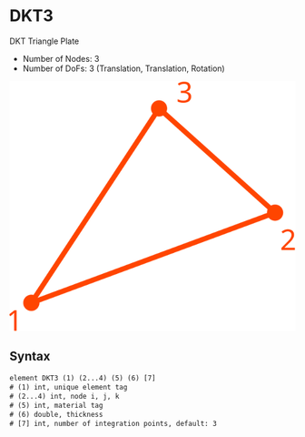 # DKT3

DKT Triangle Plate

* Number of Nodes: 3
* Number of DoFs: 3 (Translation, Translation, Rotation)

![encoding](../PIC/T3.svg)

## Syntax

```
element DKT3 (1) (2...4) (5) (6) [7]
# (1) int, unique element tag
# (2...4) int, node i, j, k
# (5) int, material tag
# (6) double, thickness
# [7] int, number of integration points, default: 3
```
